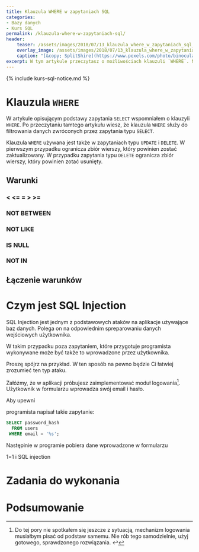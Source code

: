 ```yaml
---
title: Klauzula WHERE w zapytaniach SQL
categories:
- Bazy danych
- Kurs SQL
permalink: /klauzula-where-w-zapytaniach-sql/
header:
    teaser: /assets/images/2018/07/13_klauzula_where_w_zapytaniach_sql_artykul.jpeg
    overlay_image: /assets/images/2018/07/13_klauzula_where_w_zapytaniach_sql_artykul.jpeg
    caption: "[&copy; SplitShire](https://www.pexels.com/photo/binocular-country-lane-filter-focus-1421/)"
excerpt: W tym artykule przeczytasz o możliwościach klauzuli `WHERE`. Na praktycznych przykładach pokażę Ci jak filtrować dane w zapytaniach SQL. Także na przykładzie pokażę Ci czym jest atak SQL injection i jak można się przed nim bronić. Na końcu jak zwykle czekają na Ciebie zadania do samodzielnego rozwiązania.
---
```


{% include kurs-sql-notice.md %}

# Klauzula `WHERE`

W artykule opisującym podstawy zapytania `SELECT` wspomniałem o klauzyli `WHERE`. Po przeczytaniu tamtego artykułu wiesz, że klauzula `WHERE` służy do filtrowania danych zwróconych przez zapytania typu `SELECT`.

Klauzula `WHERE` używana jest także w zapytaniach typu `UPDATE` i `DELETE`. W pierwszym przypadku ogranicza zbiór wierszy, który powinien zostać zaktualizowany. W przypadku zapytania typu `DELETE` ogranicza zbiór wierszy, który powinien zotać usunięty.

## Warunki

### < <= = > >=

### NOT BETWEEN
### NOT LIKE
### IS NULL
### NOT IN

## Łączenie warunków


# Czym jest SQL Injection

SQL Injection jest jednym z podstawowych ataków na aplikacje używające baz danych. Polega on na odpowiednim spreparowaniu danych wejściowych użytkownika.

W takim przypadku poza zapytaniem, które przygotuje programista wykonywane może być także to wprowadzone przez użytkownika.

Proszę spójrz na przykład. W ten sposób na pewno będzie Ci łatwiej zrozumieć ten typ ataku.

Załóżmy, że w aplikacji próbujesz zaimplementować moduł logowania[^nierobtego]. Użytkownik w formularzu wprowadza swój email i hasło.

[^nierobtego]: Do tej pory nie spotkałem się jeszcze z sytuacją, mechanizm logowania musiałbym pisać od podstaw samemu. Nie rób tego samodzielnie, użyj gotowego, sprawdzonego rozwiązania. ↩

Aby upewni

programista napisał takie zapytanie:

```sql
SELECT password_hash 
  FROM users
 WHERE email = '%s';
```

Następinie w programie pobiera dane wprowadzone w formularzu

1=1 i SQL injection

# Zadania do wykonania

# Podsumowanie
